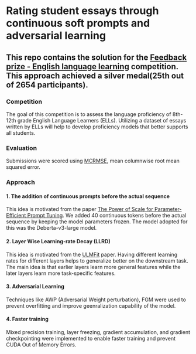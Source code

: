 # Rating student essays through continuous soft prompts and adversarial learning

## This repo contains the solution for the [Feedback prize - English language learning](https://www.kaggle.com/competitions/feedback-prize-english-language-learning) competition. This approach achieved a silver medal(25th out of 2654 participants).

### Competition

The goal of this competition is to assess the language proficiency of 8th-12th grade English Language Learners (ELLs). Utilizing a dataset of essays written by ELLs will help to develop proficiency models that better supports all students.

### Evaluation

Submissions were scored using [MCRMSE](https://www.kaggle.com/competitions/feedback-prize-english-language-learning/overview/evaluation), mean columnwise root mean squared error.

### Approach

#### 1. The addition of continuous prompts before the actual sequence
This idea is motivated from the paper [The Power of Scale for Parameter-Efficient Prompt Tuning](https://aclanthology.org/2021.emnlp-main.243.pdf). We added 40 continuous tokens before the actual sequence by keeping the model parameters frozen. The model adopted for this was the Deberta-v3-large model.

#### 2. Layer Wise Learning-rate Decay (LLRD)
This idea is motivated from the [ULMFit](https://arxiv.org/pdf/1801.06146.pdf) paper. Having different learning rates for different layers helps to generalize better on the downstream task. The main idea is that earlier layers learn more general features while the later layers learn more task-specific features.

#### 3. Adversarial Learning
Techniques like AWP (Adversarial Weight perturbation), FGM were used to prevent overfitting and improve geenralization capability of the model.

#### 4. Faster training 
Mixed precision training, layer freezing, gradient accumulation, and gradient checkpointing were implemented to enable faster training and prevent CUDA Out of Memory Errors.

